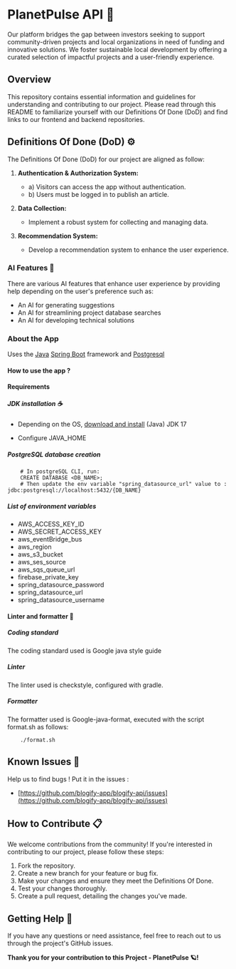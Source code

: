# PlanetPulse API 💫

Our platform bridges the gap between investors seeking to support community-driven projects and local
organizations in need of funding and innovative solutions. We foster sustainable local development by offering a
curated selection of impactful projects and a user-friendly experience.

## Overview

This repository contains essential information and guidelines for understanding and contributing to our project. Please read through this README to familiarize yourself with our Definitions Of Done (DoD) and find links to our frontend and backend repositories.

## Definitions Of Done (DoD) ⚙️

The Definitions Of Done (DoD) for our project are aligned as follow:

1. **Authentication & Authorization System:**

   - a) Visitors can access the app without authentication.
   - b) Users must be logged in to publish an article.

2. **Data Collection:**

   - Implement a robust system for collecting and managing data.

3. **Recommendation System:**
   - Develop a recommendation system to enhance the user experience.

### AI Features 🤖

There are various AI features that enhance user experience by providing help depending on the
user's preference such as:

- An AI for generating suggestions
- An AI for streamlining project database searches
- An AI for developing technical solutions

### About the App

Uses the [Java](https://phoenixnap.com/kb/install-java-windows) [Spring Boot](https://spring.io/projects/spring-boot/) framework and [Postgresql](https://www.postgresql.org/)

#### How to use the app ?

#### Requirements

##### JDK installation ☕

- Depending on the OS, [download and install](https://docs.oracle.com/en/java/javase/17/install/overview-jdk-installation.html) (Java) JDK 17

- Configure JAVA_HOME

##### PostgreSQL database creation

```shell
    # In postgreSQL CLI, run:
    CREATE DATABASE <DB_NAME>;
    # Then update the env variable "spring_datasource_url" value to : jdbc:postgresql://localhost:5432/{DB_NAME}
```

##### List of environment variables

- AWS_ACCESS_KEY_ID
- AWS_SECRET_ACCESS_KEY
- aws_eventBridge_bus
- aws_region
- aws_s3_bucket
- aws_ses_source
- aws_sqs_queue_url
- firebase_private_key
- spring_datasource_password
- spring_datasource_url
- spring_datasource_username

#### Linter and formatter 📝

##### Coding standard

The coding standard used is Google java style guide

##### Linter

The linter used is checkstyle, configured with gradle.

##### Formatter

The formatter used is Google-java-format, executed with the script format.sh as follows:

```shell
    ./format.sh
```

## Known Issues 🔧

Help us to find bugs !
Put it in the issues :

- [https://github.com/blogify-app/blogify-api/issues](https://github.com/blogify-app/blogify-api/issues)

## How to Contribute 📋

We welcome contributions from the community! If you're interested in contributing to our project, please follow these steps:

1. Fork the repository.
2. Create a new branch for your feature or bug fix.
3. Make your changes and ensure they meet the Definitions Of Done.
4. Test your changes thoroughly.
5. Create a pull request, detailing the changes you've made.

## Getting Help 🚀

If you have any questions or need assistance, feel free to reach out to us through the project's GitHub issues.

**Thank you for your contribution to this Project - PlanetPulse 🪐!**
